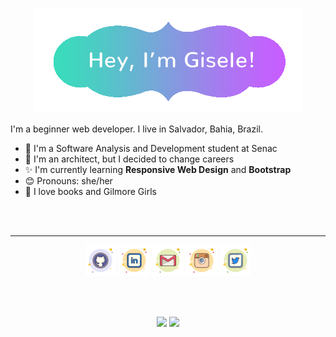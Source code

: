 <p align="center"> <img src="img/top.png"> </p>

I'm a beginner web developer. I live in Salvador, Bahia, Brazil. 

- 📖 I'm a Software Analysis and Development student at Senac
- 🎈 I'm an architect, but I decided to change careers
- ✨ I'm currently learning **Responsive Web Design** and **Bootstrap**
- 😊 Pronouns: she/her
- 💖 I love books and Gilmore Girls

</br>
</br>

---
<p align="center">
	<a href="https://github.com/plgisele"><img src="img/icons8-github.png" alt="GitHub"/></a>
	<a href="https://www.linkedin.com/in/giselepaiva90/"><img src="img/icons8-linkedin.png" alt="LinkedIn"/></a>
	<a href="mailto:giselepaiva.arq@gmail.com"><img src="img/icons8-gmail.png" alt="Email"/></a>
	<a href="https://www.instagram.com/xl.png/"><img src="img/icons8-ig.png" alt="Instagram"/></a>
	<a href="https://twitter.com/_imxis"><img src="img/icons8-tw.png" alt="Twitter"/></a>
</p>

</br>
</br>

<p align="center">
  <img width="400px" src="https://github-readme-stats.vercel.app/api/top-langs/?username=plgisele&hide=html&layout=compact&theme=radical" />
  <img width="400px" src="https://github-readme-stats.vercel.app/api?username=plgisele&theme=radical&show_icons=true" />
</p>

